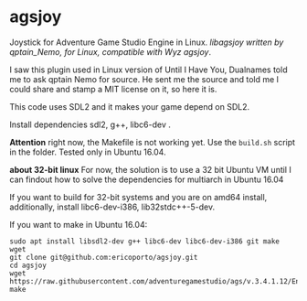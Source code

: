 # agsjoy
Joystick for Adventure Game Studio Engine in Linux. *libagsjoy written by qptain_Nemo, for Linux, compatible with Wyz agsjoy*.

I saw this plugin used in Linux version of Until I Have You, Dualnames told me to ask qptain Nemo for source. He sent me the source and told me I could share and stamp a MIT license on it, so here it is.

This code  uses SDL2 and it makes your game depend on SDL2.

Install dependencies sdl2, g++, libc6-dev . 

**Attention** right now, the Makefile is not working yet. Use the `build.sh` script in the folder. Tested only in Ubuntu 16.04.

**about 32-bit linux** For now, the solution is to use a 32 bit Ubuntu VM until I can findout how to solve the dependencies for multiarch in Ubuntu 16.04

If you want to build for 32-bit systems and you are on amd64 install, additionally, install libc6-dev-i386, lib32stdc++-5-dev.

If you want to make in Ubuntu 16.04:

    sudo apt install libsdl2-dev g++ libc6-dev libc6-dev-i386 git make wget
    git clone git@github.com:ericoporto/agsjoy.git
    cd agsjoy
    wget https://raw.githubusercontent.com/adventuregamestudio/ags/v.3.4.1.12/Engine/plugin/agsplugin.h
    make
    

